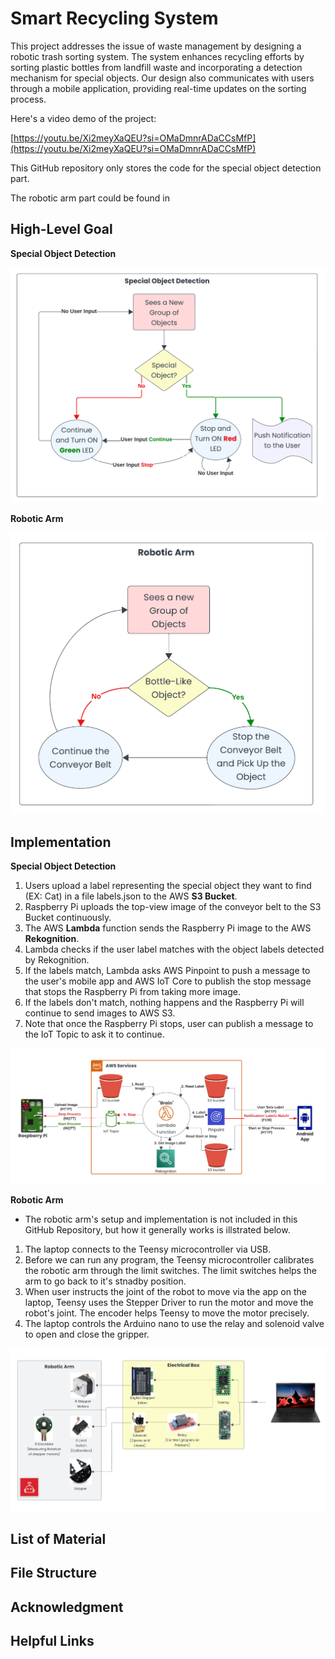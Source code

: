 # Smart Recycling System

This project addresses the issue of waste management by designing a robotic trash sorting system. The system enhances recycling efforts by sorting plastic bottles from landfill waste and incorporating a detection mechanism for special objects. Our design also communicates with users through a mobile application, providing real-time updates on the sorting process.

Here's a video demo of the project: 

[https://youtu.be/Xi2meyXaQEU?si=OMaDmnrADaCCsMfP](https://youtu.be/Xi2meyXaQEU?si=OMaDmnrADaCCsMfP)

This GitHub repository only stores the code for the special object detection part.

The robotic arm part could be found in 


## High-Level Goal

**Special Object Detection**

![Figure1](./image/Figure1.png)

**Robotic Arm**

![Figure2](./image/Figure2.png)

## Implementation

**Special Object Detection**
1. Users upload a label representing the special object they want to find (EX: Cat) in a file labels.json to the AWS **S3 Bucket**.
2. Raspberry Pi uploads the top-view image of the conveyor belt to the S3 Bucket continuously.
3. The AWS **Lambda** function sends the Raspberry Pi image to the AWS **Rekognition**.
4. Lambda checks if the user label matches with the object labels detected by Rekognition.
5. If the labels match, Lambda asks AWS Pinpoint to push a message to the user's mobile app and AWS IoT Core to publish the stop message that stops the Raspberry Pi from taking more image. 
6. If the labels don't match, nothing happens and the Raspberry Pi will continue to send images to AWS S3.
7. Note that once the Raspberry Pi stops, user can publish a message to the IoT Topic to ask it to continue.

![Figure3](./image/Figure3.png)

**Robotic Arm**
* The robotic arm's setup and implementation is not included in this GitHub Repository, but how it generally works is illstrated below.

1. The laptop connects to the Teensy microcontroller via USB.
2. Before we can run any program, the Teensy microcontroller calibrates the robotic arm through the limit switches. The limit switches helps the arm to go back to it's stnadby position.
3. When user instructs the joint of the robot to move via the app on the laptop, Teensy uses the Stepper Driver to run the motor and move the robot's joint. The encoder helps Teensy to move the motor precisely.
4. The laptop controls the Arduino nano to use the relay and solenoid valve to open and close the gripper.

![Figure4](./image/Figure4.png)



## List of Material

## File Structure

## Acknowledgment


## Helpful Links



